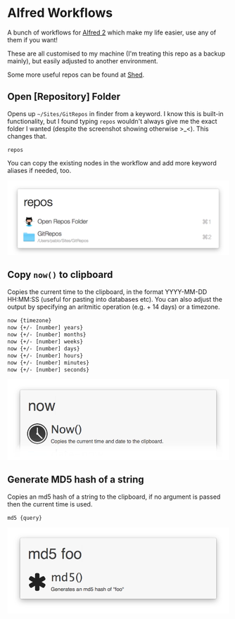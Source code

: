 # Alfred Workflows

A bunch of workflows for [Alfred 2](http://www.alfredapp.com) which make my life easier, use any of them if you want!

These are all customised to my machine (I'm treating this repo as a backup mainly), but easily adjusted to another environment.

Some more useful repos can be found at [Shed](https://github.com/shedhq/alfred-workflows).


## Open [Repository] Folder

Opens up `~/Sites/GitRepos` in finder from a keyword. I know this is built-in functionality, but I found typing `repos` wouldn't always give me the exact folder I wanted (despite the screenshot showing otherwise >_<). This changes that.

    repos

You can copy the existing nodes in the workflow and add more keyword aliases if needed, too.

![Open Repo Folder](screenshots/repos.png)


## Copy `now()` to clipboard

Copies the current time to the clipboard, in the format YYYY-MM-DD HH:MM:SS (useful for pasting into databases etc). You can also adjust the output by specifying an aritmitic operation (e.g. + 14 days) or a timezone.

    now {timezone}
    now {+/- [number] years}
    now {+/- [number] months}
    now {+/- [number] weeks}
    now {+/- [number] days}
    now {+/- [number] hours}
    now {+/- [number] minutes}
    now {+/- [number] seconds}


![Copy Now() to clipboard](screenshots/now.png)


## Generate MD5 hash of a string

Copies an md5 hash of a string to the clipboard, if no argument is passed then the current time is used.

    md5 {query}

![Generate MD5 hash of a string](screenshots/md5.png)
